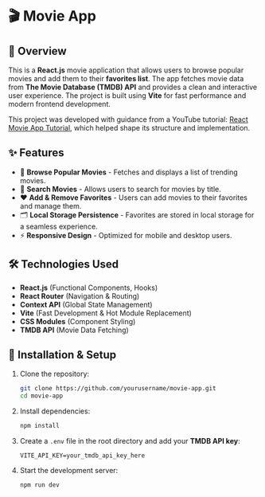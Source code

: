 # 🎬 Movie App

## 🌟 Overview

This is a **React.js** movie application that allows users to browse popular movies and add them to their **favorites list**. The app fetches movie data from **The Movie Database (TMDB) API** and provides a clean and interactive user experience. The project is built using **Vite** for fast performance and modern frontend development.

This project was developed with guidance from a YouTube tutorial: [React Movie App Tutorial](https://youtu.be/G6D9cBaLViA?si=6AVNfp3weDKiDezU), which helped shape its structure and implementation.

## ✨ Features

- 📌 **Browse Popular Movies** - Fetches and displays a list of trending movies.
- 🔎 **Search Movies** - Allows users to search for movies by title.
- ❤️ **Add & Remove Favorites** - Users can add movies to their favorites and manage them.
- 🗂 **Local Storage Persistence** - Favorites are stored in local storage for a seamless experience.
- ⚡ **Responsive Design** - Optimized for mobile and desktop users.

## 🛠️ Technologies Used

- **React.js** (Functional Components, Hooks)
- **React Router** (Navigation & Routing)
- **Context API** (Global State Management)
- **Vite** (Fast Development & Hot Module Replacement)
- **CSS Modules** (Component Styling)
- **TMDB API** (Movie Data Fetching)

## 🚀 Installation & Setup

1. Clone the repository:

   ```bash
   git clone https://github.com/yourusername/movie-app.git
   cd movie-app
   ```

2. Install dependencies:

   ```bash
   npm install
   ```

3. Create a `.env` file in the root directory and add your **TMDB API key**:

   ```env
   VITE_API_KEY=your_tmdb_api_key_here
   ```

4. Start the development server:

   ```bash
   npm run dev
   ```
